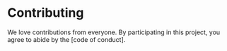# Contributing

We love contributions from everyone.
By participating in this project,
you agree to abide by the [code of conduct].

